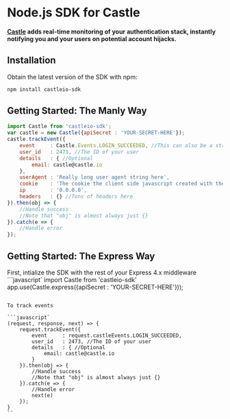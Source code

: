 # Node.js SDK for Castle

**[Castle](https://castle.io) adds real-time monitoring of your authentication stack, instantly notifying you and your users on potential account hijacks.**

## Installation

Obtain the latest version of the SDK with npm:

```bash
npm install castleio-sdk
```

## Getting Started: The Manly Way

```javascript
import Castle from 'castleio-sdk';
var castle = new Castle({apiSecret : 'YOUR-SECRET-HERE'});
castle.trackEvent({
    event     : Castle.Events.LOGIN_SUCCEEDED, //This can also be a string EX: $login.failed
    user_id   : 2473, //The ID of your user
    details   : { //Optional
        email: castle@castle.io
    },
    userAgent : 'Really long user agent string here',
    cookie    : 'The cookie the client side javascript created with the name __cid',
    ip        : '0.0.0.0',
    headers   : {} //Tons of headers here
}).then(obj => {
    //Handle success
    //Note that "obj" is almost always just {}
}).catch(e => {
    //Handle error
});
```

## Getting Started: The Express Way

First, intialize the SDK with the rest of your Express 4.x middleware
```javascript`
import Castle from 'castleio-sdk'
app.use(Castle.express({apiSecret : 'YOUR-SECRET-HERE'}));
```

To track events

```javascript`
(request, response, next) => {
    request.trackEvent({
        event     : request.castleEvents.LOGIN_SUCCEEDED,
        user_id   : 2473, //The ID of your user
        details   : { //Optional
            email: castle@castle.io
        }
    }).then(obj => {
        //Handle success
        //Note that "obj" is almost always just {}
    }).catch(e => {
        //Handle error
        next(e)
    });   
}
``